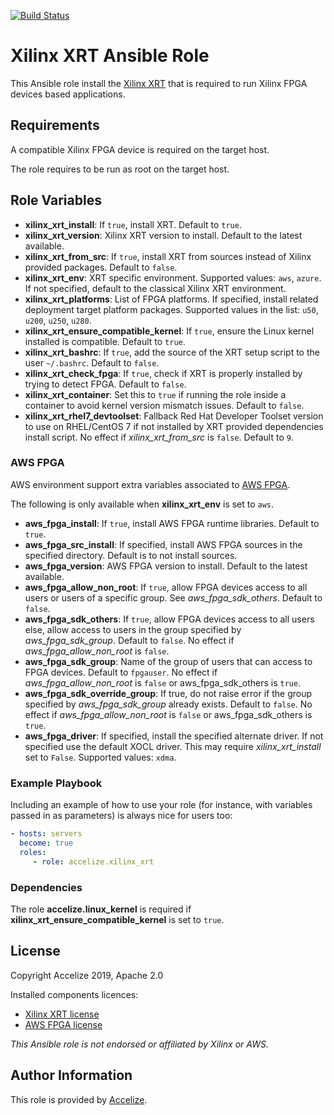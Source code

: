 [![Build Status](https://dev.azure.com/Accelize/DRM/_apis/build/status/Accelize.ansible-role-xilinx_xrt?branchName=Update)](https://dev.azure.com/Accelize/DRM/_build/latest?definitionId=25&branchName=Update)

# Xilinx XRT Ansible Role

This Ansible role install the [Xilinx XRT](https://github.com/Xilinx/XRT) that is required to run Xilinx FPGA devices based applications.

## Requirements

A compatible Xilinx FPGA device is required on the target host.

The role requires to be run as root on the target host.

## Role Variables

* **xilinx_xrt_install**: If `true`, install XRT.
  Default to `true`.
* **xilinx_xrt_version**: Xilinx XRT version to install.
  Default to the latest available.
* **xilinx_xrt_from_src**:  If `true`, install XRT from sources instead of Xilinx provided packages.
  Default to `false`.
* **xilinx_xrt_env**: XRT specific environment.
  Supported values: `aws`, `azure`.
  If not specified, default to the classical Xilinx XRT environment.
* **xilinx_xrt_platforms**: List of FPGA platforms. If specified, install related deployment target platform packages.
  Supported values in the list: `u50`, `u200`, `u250`, `u280`.
* **xilinx_xrt_ensure_compatible_kernel**: If `true`, ensure the Linux kernel installed is compatible.
  Default to `true`.
* **xilinx_xrt_bashrc**: If `true`, add the source of the XRT setup script to the user `~/.bashrc`.
  Default to `false`.
* **xilinx_xrt_check_fpga**: If `true`, check if XRT is properly installed by trying to detect FPGA.
  Default to `false`.
* **xilinx_xrt_container**: Set this to `true` if running the role inside a container to avoid kernel version mismatch issues.
  Default to `false`.
* **xilinx_xrt_rhel7_devtoolset**: Fallback Red Hat Developer Toolset version to use on RHEL/CentOS 7 if not installed by XRT provided dependencies install script.
  No effect if *xilinx_xrt_from_src* is `false`.
  Default to `9`.

### AWS FPGA

AWS environment support extra variables associated to [AWS FPGA](https://github.com/aws/aws-fpga).

The following is only available when **xilinx_xrt_env** is set to `aws`.

* **aws_fpga_install**: If `true`, install AWS FPGA runtime libraries. 
  Default to `true`.
* **aws_fpga_src_install**: If specified, install AWS FPGA sources in the specified directory.
  Default is to not install sources.
* **aws_fpga_version**: AWS FPGA version to install.
  Default to the latest available.
* **aws_fpga_allow_non_root**: If `true`, allow FPGA devices access to all users or users of a specific group. See *aws_fpga_sdk_others*.
  Default to `false`.
* **aws_fpga_sdk_others**: If `true`, allow FPGA devices access to all users else, allow access to users in the group specified by *aws_fpga_sdk_group*.
  Default to `false`.
  No effect if *aws_fpga_allow_non_root* is `false`.
* **aws_fpga_sdk_group**: Name of the group of users that can access to FPGA devices.
  Default to `fpgauser`.
  No effect if *aws_fpga_allow_non_root* is `false` or aws_fpga_sdk_others is `true`.
* **aws_fpga_sdk_override_group**: If true, do not raise error if the group specified by *aws_fpga_sdk_group* already exists.
  Default to `false`.
  No effect if *aws_fpga_allow_non_root* is `false` or aws_fpga_sdk_others is `true`.
* **aws_fpga_driver**: If specified, install the specified alternate driver.
  If not specified use the default XOCL driver.
  This may require *xilinx_xrt_install* set to `False`.
  Supported values: `xdma`.

### Example Playbook

Including an example of how to use your role (for instance, with variables passed in as parameters) is always nice for users too:

```yaml
- hosts: servers
  become: true  
  roles:
     - role: accelize.xilinx_xrt
```

### Dependencies

The role **accelize.linux_kernel** is required if **xilinx_xrt_ensure_compatible_kernel** is set to `true`.

License
-------

Copyright Accelize 2019, Apache 2.0

Installed components licences:

* [Xilinx XRT license](https://github.com/Xilinx/XRT/blob/master/LICENSE)
* [AWS FPGA license](https://github.com/aws/aws-fpga/blob/master/LICENSE.txt)

*This Ansible role is not endorsed or affiliated by Xilinx or AWS.*

Author Information
------------------

This role is provided by [Accelize](https://www.accelize.com).
